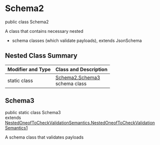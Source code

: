 # Schema2
public class Schema2

A class that contains necessary nested
- schema classes (which validate payloads), extends JsonSchema

## Nested Class Summary
| Modifier and Type | Class and Description |
| ----------------- | ---------------------- |
| static class | [Schema2.Schema3](#schema3)<br> schema class |

## Schema3
public static class Schema3<br>
extends [NestedOneofToCheckValidationSemantics.NestedOneofToCheckValidationSemantics1](../../../../../../../../components/schemas/NestedOneofToCheckValidationSemantics.md#nestedoneoftocheckvalidationsemantics1)

A schema class that validates payloads
